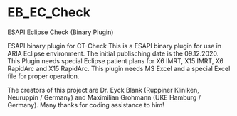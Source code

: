 # EB_EC_Check
ESAPI Eclipse Check (Binary Plugin)

ESAPI binary plugin for CT-Check
This is a ESAPI binary plugin for use in ARIA Eclipse environment. 
The initial publisching date is the 09.12.2020.
This Plugin needs special Eclipse patient plans for X6 IMRT, X15 IMRT, X6 RapidArc and X15 RapidArc. 
This plugin needs MS Excel and a special Excel file for proper operation.

The creators of this project are Dr. Eyck Blank (Ruppiner Kliniken, Neuruppin / Germany) and Maximilian Grohmann (UKE Hamburg / Germany). Many thanks for coding assistance to him!
